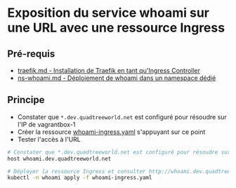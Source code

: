 # Exposition du service whoami sur une URL avec une ressource Ingress

## Pré-requis

* [traefik.md - Installation de Traefik en tant qu'Ingress Controller](traefik.md)
* [ns-whoami.md - Déploiement de whoami dans un namespace dédié](ns-whoami.md)

## Principe

* Constater que `*.dev.quadtreeworld.net` est configuré pour résoudre sur l'IP de vagrantbox-1
* Créer la ressource [whoami-ingress.yaml](whoami-ingress.yaml) s'appuyant sur ce point
* Tester l'accès à l'URL

```bash
# Constater que *.dev.quadtreeworld.net est configuré pour résoudre sur l'IP de vagrantbox-1
host whoami.dev.quadtreeworld.net

# Déployer la ressource Ingress et consulter http://whoami.dev.quadtreeworld.net
kubectl -n whoami apply -f whoami-ingress.yaml
```
